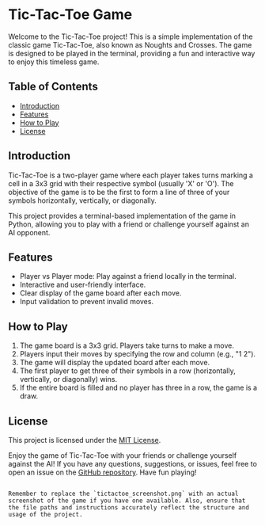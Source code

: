 # Tic-Tac-Toe Game

Welcome to the Tic-Tac-Toe project! This is a simple implementation of the classic game Tic-Tac-Toe, also known as Noughts and Crosses. The game is designed to be played in the terminal, providing a fun and interactive way to enjoy this timeless game.

## Table of Contents

- [Introduction](#introduction)
- [Features](#features)
- [How to Play](#how-to-play)
- [License](#license)

## Introduction

Tic-Tac-Toe is a two-player game where each player takes turns marking a cell in a 3x3 grid with their respective symbol (usually 'X' or 'O'). The objective of the game is to be the first to form a line of three of your symbols horizontally, vertically, or diagonally.

This project provides a terminal-based implementation of the game in Python, allowing you to play with a friend or challenge yourself against an AI opponent.

## Features

- Player vs Player mode: Play against a friend locally in the terminal.
- Interactive and user-friendly interface.
- Clear display of the game board after each move.
- Input validation to prevent invalid moves.

## How to Play

1. The game board is a 3x3 grid. Players take turns to make a move.
2. Players input their moves by specifying the row and column (e.g., "1 2").
3. The game will display the updated board after each move.
4. The first player to get three of their symbols in a row (horizontally, vertically, or diagonally) wins.
5. If the entire board is filled and no player has three in a row, the game is a draw.


## License

This project is licensed under the [MIT License](LICENSE).


Enjoy the game of Tic-Tac-Toe with your friends or challenge yourself against the AI! If you have any questions, suggestions, or issues, feel free to open an issue on the [GitHub repository](https://github.com/bentekku/tic-tac-toe). Have fun playing!
```

Remember to replace the `tictactoe_screenshot.png` with an actual screenshot of the game if you have one available. Also, ensure that the file paths and instructions accurately reflect the structure and usage of the project.
